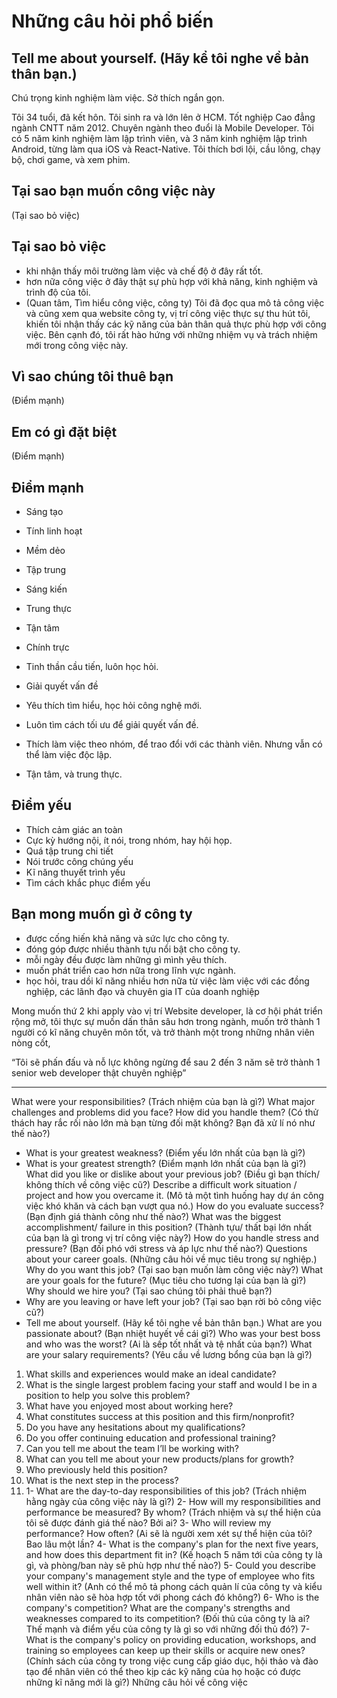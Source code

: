 # Những câu hỏi phổ biến

## Tell me about yourself. (Hãy kể tôi nghe về bản thân bạn.)

Chú trọng kinh nghiệm làm việc.
Sở thích ngắn gọn.

Tôi 34 tuổi, đã kết hôn. Tôi sinh ra và lớn lên ở HCM. Tốt nghiệp Cao đẳng ngành CNTT năm 2012. Chuyên ngành theo đuổi là Mobile Developer. Tôi có 5 năm kinh nghiệm làm lập trình viên, và 3 năm kinh nghiệm lập trình Android, từng làm qua iOS và React-Native. Tôi thích bơi lội, cầu lông, chạy bộ, chơi game, và xem phim.

## Tại sao bạn muốn công việc này

(Tại sao bỏ việc)

## Tại sao bỏ việc

- khi nhận thấy môi trường làm việc và chế độ ở đây rất tốt.
- hơn nữa công việc ở đây thật sự phù hợp với khả năng, kinh nghiệm và trình độ của tôi.
- (Quan tâm, Tìm hiểu công việc, công ty)
Tôi đã đọc qua mô tả công việc và cũng xem qua website công ty, vị trí công việc thực sự thu hút tôi, khiến tôi nhận thấy các kỹ năng của bản thân quả thực phù hợp với công việc. Bên cạnh đó, tôi rất hào hứng với những nhiệm vụ và trách nhiệm mới trong công việc này.

## Vì sao chúng tôi thuê bạn

(Điểm mạnh)

## Em có gì đặt biệt

(Điểm mạnh)

## Điểm mạnh

- Sáng tạo
- Tính linh hoạt
- Mềm dẻo
- Tập trung
- Sáng kiến
- Trung thực
- Tận tâm
- Chính trực
- Tinh thần cầu tiến, luôn học hỏi.
- Giải quyết vấn đề

- Yêu thích tìm hiểu, học hỏi công nghệ mới.
- Luôn tìm cách tối ưu để giải quyết vấn đề.
- Thích làm việc theo nhóm, để trao đổi với các thành viên. Nhưng vẫn có thể làm việc độc lập.
- Tận tâm, và trung thực.

## Điểm yếu

- Thích cảm giác an toàn
- Cực kỳ hướng nội, ít nói, trong nhóm, hay hội họp.
- Quá tập trung chi tiết
- Nói trước công chúng yếu
- Kĩ năng thuyết trình yếu
- Tìm cách khắc phục điểm yếu

## Bạn mong muốn gì ở công ty

- được cống hiến khả năng và sức lực cho công ty.
- đóng góp được nhiều thành tựu nổi bật cho công ty.
- mỗi ngày đều được làm những gì mình yêu thích.
- muốn phát triển cao hơn nữa trong lĩnh vực ngành.
- học hỏi, trau dồi kĩ năng nhiều hơn nữa từ việc làm việc với các đồng nghiệp, các lãnh đạo và chuyên gia IT của doanh nghiệp

Mong muốn thứ 2 khi apply vào vị trí Website developer, là cơ hội phát triển rộng mở, tôi thực sự muốn dấn thân sâu hơn trong ngành, muốn trở thành 1 người có kĩ năng chuyên môn tốt, và trở thành một trong những nhân viên nòng cốt, 

“Tôi sẽ phấn đấu và nỗ lực không ngừng để sau 2 đến 3 năm sẽ trở thành 1 senior web developer thật chuyên nghiệp”

---

What were your responsibilities? (Trách nhiệm của bạn là gì?)
What major challenges and problems did you face? How did you handle them? (Có thử thách hay rắc rối nào lớn mà bạn từng đối mặt không? Bạn đã xử lí nó như thế nào?)
- What is your greatest weakness? (Điểm yếu lớn nhất của bạn là gì?)
- What is your greatest strength? (Điểm mạnh lớn nhất của bạn là gì?)
What did you like or dislike about your previous job? (Điều gì bạn thích/ không thích về công việc cũ?)
Describe a difficult work situation / project and how you overcame it. (Mô tả một tình huống hay dự án công việc khó khăn và cách bạn vượt qua nó.)
How do you evaluate success? (Bạn định giá thành công như thế nào?)
What was the biggest accomplishment/ failure in this position? (Thành tựu/ thất bại lớn nhất của bạn là gì trong vị trí công việc này?)
How do you handle stress and pressure? (Bạn đối phó với stress và áp lực như thế nào?)
Questions about your career goals. (Những câu hỏi về mục tiêu trong sự nghiệp.)
Why do you want this job? (Tại sao bạn muốn làm công việc này?)
What are your goals for the future? (Mục tiêu cho tương lại của bạn là gì?)
Why should we hire you? (Tại sao chúng tôi phải thuê bạn?)
- Why are you leaving or have left your job? (Tại sao bạn rời bỏ công việc cũ?)
- Tell me about yourself. (Hãy kể tôi nghe về bản thân bạn.)
What are you passionate about? (Bạn nhiệt huyết về cái gì?)
Who was your best boss and who was the worst? (Ai là sếp tốt nhất và tệ nhất của bạn?)
What are your salary requirements? (Yêu cầu về lương bổng của bạn là gì?)
1. What skills and experiences would make an ideal candidate?
2. What is the single largest problem facing your staff and would I be in a position to help you solve this problem?
3. What have you enjoyed most about working here?
4. What constitutes success at this position and this firm/nonprofit?
5. Do you have any hesitations about my qualifications?
6.  Do you offer continuing education and professional training?
7. Can you tell me about the team I’ll be working with?
8. What can you tell me about your new products/plans for growth?
9. Who previously held this position?
10.  What is the next step in the process?
11. 1- What are the day-to-day responsibilities of this job?
(Trách nhiệm hằng ngày của công việc này là gì?)
2- How will my responsibilities and performance be measured? By whom?
(Trách nhiệm và sự thể hiện của tôi sẽ được đánh giá thế nào? Bởi ai?
3- Who will review my performance? How often?
(Ai sẽ là người xem xét sự thể hiện của tôi? Bao lâu một lần?
4- What is the company's plan for the next five years, and how does this department fit in?
(Kế hoạch 5 năm tới của công ty là gì, và phòng/ban này sẽ phù hợp như thế nào?)
5- Could you describe your company's management style and the type of employee who fits well within it?
(Anh có thể mô tả phong cách quản lí của công ty và kiểu nhân viên nào sẽ hòa hợp tốt với phong cách đó không?)
6- Who is the company's competition? What are the company's strengths and weaknesses compared to its competition?
(Đối thủ của công ty là ai? Thế mạnh và điểm yếu của công ty là gì so với những đối thủ đó?)
7- What is the company's policy on providing education, workshops, and training so employees can keep up their skills or acquire new ones?
(Chính sách của công ty trong việc cung cấp giáo dục, hội thảo và đào tạo để nhân viên có thể theo kịp các kỹ năng của họ hoặc có được những kĩ năng mới là gì?)
Những  câu hỏi về công việc
